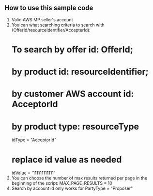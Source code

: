 ## How to use this sample code

1. Valid AWS MP seller's account
2. You can what searching criteria to search with (OfferId/resourceIdentifier/AccepterId):
    # To search by offer id: OfferId;
    # by product id: resourceIdentifier;
    # by customer AWS account id: AcceptorId
    # by product type: resourceType
    idType = "AcceptorId"
    # replace id value as needed
    idValue = '111111111111'
3. You can choose the number of max results returned per page in the beginning of the script:
    MAX_PAGE_RESULTS = 10
4. Search by account id only works for PartyType = "Proposer"